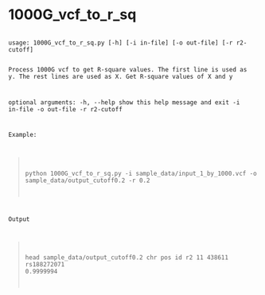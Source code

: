 # 1000G_vcf_to_r_sq
<code>
usage: 1000G_vcf_to_r_sq.py [-h] [-i in-file] [-o out-file] [-r r2-cutoff]

Process 1000G vcf to get R-square values.
The first line is used as y.
The rest lines are used as X. Get R-square values of X and y

optional arguments:
  -h, --help    show this help message and exit
  -i in-file
  -o out-file
  -r r2-cutoff
  
Example:
> python 1000G_vcf_to_r_sq.py -i sample_data/input_1_by_1000.vcf -o sample_data/output_cutoff0.2 -r 0.2

Output
> head sample_data/output_cutoff0.2
chr     pos     id      r2
11      438611  rs188272071     0.9999994
</code>

